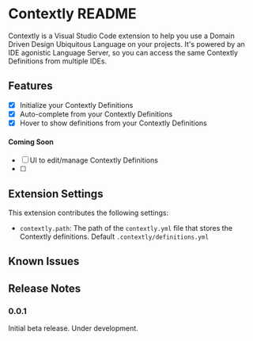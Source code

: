 # Contextly README

Contextly is a Visual Studio Code extension to help you use a Domain Driven Design Ubiquitous Language on your projects.  It's powered by an IDE agonistic Language Server, so you can access the same Contextly Definitions from multiple IDEs.

## Features

* [x] Initialize your Contextly Definitions
* [x] Auto-complete from your Contextly Definitions
* [x] Hover to show definitions from your Contextly Definitions

#### Coming Soon

* [ ] UI to edit/manage Contextly Definitions
* [ ] 

## Extension Settings

This extension contributes the following settings:

* `contextly.path`: The path of the `contextly.yml` file that stores the Contextly definitions.  Default `.contextly/definitions.yml`

## Known Issues

## Release Notes

### 0.0.1

Initial beta release.  Under development.